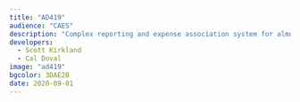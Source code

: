 ```yaml
---
title: "AD419"
audience: "CAES"
description: "Complex reporting and expense association system for almost $200 million in agricultural research grants and funds."
developers:
  - Scott Kirkland
  - Cal Doval
image: "ad419"
bgcolor: 3DAE2B
date: 2020-09-01
---
```

